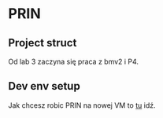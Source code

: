 # PRIN
## Project struct
Od lab 3 zaczyna się praca z bmv2 i P4.

## Dev env setup
Jak chcesz robic PRIN na nowej VM to [tu](dev-env-setup.md) idź.